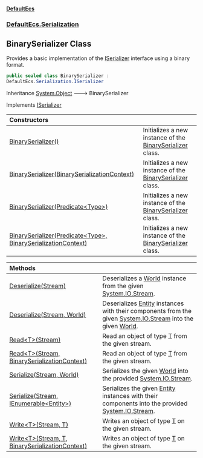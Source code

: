 #### [DefaultEcs](DefaultEcs.md 'DefaultEcs')
### [DefaultEcs.Serialization](DefaultEcs.md#DefaultEcs.Serialization 'DefaultEcs.Serialization')

## BinarySerializer Class

Provides a basic implementation of the [ISerializer](ISerializer.md 'DefaultEcs.Serialization.ISerializer') interface using a binary format.

```csharp
public sealed class BinarySerializer :
DefaultEcs.Serialization.ISerializer
```

Inheritance [System.Object](https://docs.microsoft.com/en-us/dotnet/api/System.Object 'System.Object') &#129106; BinarySerializer

Implements [ISerializer](ISerializer.md 'DefaultEcs.Serialization.ISerializer')

| Constructors | |
| :--- | :--- |
| [BinarySerializer()](BinarySerializer.BinarySerializer().md 'DefaultEcs.Serialization.BinarySerializer.BinarySerializer()') | Initializes a new instance of the [BinarySerializer](BinarySerializer.md 'DefaultEcs.Serialization.BinarySerializer') class. |
| [BinarySerializer(BinarySerializationContext)](BinarySerializer.BinarySerializer(BinarySerializationContext).md 'DefaultEcs.Serialization.BinarySerializer.BinarySerializer(DefaultEcs.Serialization.BinarySerializationContext)') | Initializes a new instance of the [BinarySerializer](BinarySerializer.md 'DefaultEcs.Serialization.BinarySerializer') class. |
| [BinarySerializer(Predicate&lt;Type&gt;)](BinarySerializer.BinarySerializer(Predicate_Type_).md 'DefaultEcs.Serialization.BinarySerializer.BinarySerializer(System.Predicate<System.Type>)') | Initializes a new instance of the [BinarySerializer](BinarySerializer.md 'DefaultEcs.Serialization.BinarySerializer') class. |
| [BinarySerializer(Predicate&lt;Type&gt;, BinarySerializationContext)](BinarySerializer.BinarySerializer(Predicate_Type_,BinarySerializationContext).md 'DefaultEcs.Serialization.BinarySerializer.BinarySerializer(System.Predicate<System.Type>, DefaultEcs.Serialization.BinarySerializationContext)') | Initializes a new instance of the [BinarySerializer](BinarySerializer.md 'DefaultEcs.Serialization.BinarySerializer') class. |

| Methods | |
| :--- | :--- |
| [Deserialize(Stream)](BinarySerializer.Deserialize(Stream).md 'DefaultEcs.Serialization.BinarySerializer.Deserialize(System.IO.Stream)') | Deserializes a [World](World.md 'DefaultEcs.World') instance from the given [System.IO.Stream](https://docs.microsoft.com/en-us/dotnet/api/System.IO.Stream 'System.IO.Stream'). |
| [Deserialize(Stream, World)](BinarySerializer.Deserialize(Stream,World).md 'DefaultEcs.Serialization.BinarySerializer.Deserialize(System.IO.Stream, DefaultEcs.World)') | Deserializes [Entity](Entity.md 'DefaultEcs.Entity') instances with their components from the given [System.IO.Stream](https://docs.microsoft.com/en-us/dotnet/api/System.IO.Stream 'System.IO.Stream') into the given [World](World.md 'DefaultEcs.World'). |
| [Read&lt;T&gt;(Stream)](BinarySerializer.Read_T_(Stream).md 'DefaultEcs.Serialization.BinarySerializer.Read<T>(System.IO.Stream)') | Read an object of type [T](BinarySerializer.Read_T_(Stream).md#DefaultEcs.Serialization.BinarySerializer.Read_T_(System.IO.Stream).T 'DefaultEcs.Serialization.BinarySerializer.Read<T>(System.IO.Stream).T') from the given stream. |
| [Read&lt;T&gt;(Stream, BinarySerializationContext)](BinarySerializer.Read_T_(Stream,BinarySerializationContext).md 'DefaultEcs.Serialization.BinarySerializer.Read<T>(System.IO.Stream, DefaultEcs.Serialization.BinarySerializationContext)') | Read an object of type [T](BinarySerializer.Read_T_(Stream,BinarySerializationContext).md#DefaultEcs.Serialization.BinarySerializer.Read_T_(System.IO.Stream,DefaultEcs.Serialization.BinarySerializationContext).T 'DefaultEcs.Serialization.BinarySerializer.Read<T>(System.IO.Stream, DefaultEcs.Serialization.BinarySerializationContext).T') from the given stream. |
| [Serialize(Stream, World)](BinarySerializer.Serialize(Stream,World).md 'DefaultEcs.Serialization.BinarySerializer.Serialize(System.IO.Stream, DefaultEcs.World)') | Serializes the given [World](World.md 'DefaultEcs.World') into the provided [System.IO.Stream](https://docs.microsoft.com/en-us/dotnet/api/System.IO.Stream 'System.IO.Stream'). |
| [Serialize(Stream, IEnumerable&lt;Entity&gt;)](BinarySerializer.Serialize(Stream,IEnumerable_Entity_).md 'DefaultEcs.Serialization.BinarySerializer.Serialize(System.IO.Stream, System.Collections.Generic.IEnumerable<DefaultEcs.Entity>)') | Serializes the given [Entity](Entity.md 'DefaultEcs.Entity') instances with their components into the provided [System.IO.Stream](https://docs.microsoft.com/en-us/dotnet/api/System.IO.Stream 'System.IO.Stream'). |
| [Write&lt;T&gt;(Stream, T)](BinarySerializer.Write_T_(Stream,T).md 'DefaultEcs.Serialization.BinarySerializer.Write<T>(System.IO.Stream, T)') | Writes an object of type [T](BinarySerializer.Write_T_(Stream,T).md#DefaultEcs.Serialization.BinarySerializer.Write_T_(System.IO.Stream,T).T 'DefaultEcs.Serialization.BinarySerializer.Write<T>(System.IO.Stream, T).T') on the given stream. |
| [Write&lt;T&gt;(Stream, T, BinarySerializationContext)](BinarySerializer.Write_T_(Stream,T,BinarySerializationContext).md 'DefaultEcs.Serialization.BinarySerializer.Write<T>(System.IO.Stream, T, DefaultEcs.Serialization.BinarySerializationContext)') | Writes an object of type [T](BinarySerializer.Write_T_(Stream,T,BinarySerializationContext).md#DefaultEcs.Serialization.BinarySerializer.Write_T_(System.IO.Stream,T,DefaultEcs.Serialization.BinarySerializationContext).T 'DefaultEcs.Serialization.BinarySerializer.Write<T>(System.IO.Stream, T, DefaultEcs.Serialization.BinarySerializationContext).T') on the given stream. |
